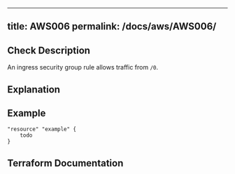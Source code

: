 
---
title: AWS006
permalink: /docs/aws/AWS006/
---


## Check Description

An ingress security group rule allows traffic from `/0`.

## Explanation

## Example

```
"resource" "example" {
	todo
}
```

## Terraform Documentation
